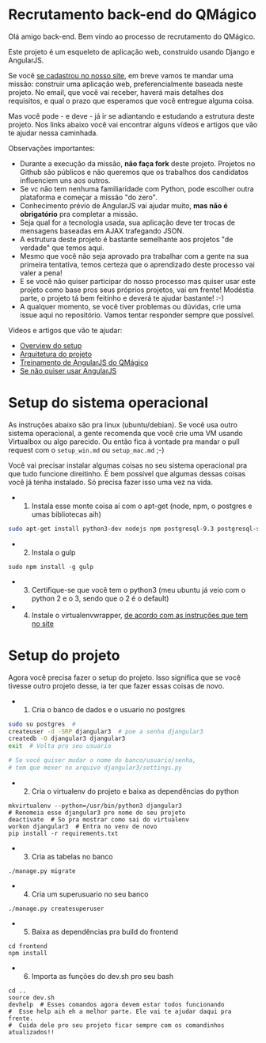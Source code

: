 # Recrutamento back-end do QMágico

Olá amigo back-end. Bem vindo ao processo de recrutamento do QMágico.

Este projeto é um esqueleto de aplicação web, construído usando Django e AngularJS.

Se você [se cadastrou no nosso site](http://www.qmagico.com.br/contato/entre_para_o_time), em breve vamos te mandar uma missão: construir uma aplicação web, preferencialmente baseada neste projeto.
No email, que você vai receber, haverá mais detalhes dos requisitos, e qual o prazo que esperamos que você entregue alguma coisa.

Mas você pode - e deve - já ir se adiantando e estudando a estrutura deste projeto. Nos links abaixo você vai encontrar alguns vídeos e artigos que vão te ajudar nessa caminhada.

Observações importantes:

* Durante a execução da missão, **não faça fork** deste projeto. Projetos no Github são públicos e não queremos que os trabalhos dos candidatos influenciem uns aos outros.
* Se vc não tem nenhuma familiaridade com Python, pode escolher outra plataforma e começar a missão "do zero".
* Conhecimento prévio de AngularJS vai ajudar muito, **mas não é obrigatório** pra completar a missão.
* Seja qual for a tecnologia usada, sua aplicação deve ter trocas de mensagens baseadas em AJAX trafegando JSON.
* A estrutura deste projeto é bastante semelhante aos projetos "de verdade" que temos aqui.
* Mesmo que você não seja aprovado pra trabalhar com a gente na sua primeira tentativa, temos certeza que o aprendizado deste processo vai valer a pena!
* E se você não quiser participar do nosso processo mas quiser usar este projeto como base pros seus próprios projetos, vai em frente! Modéstia parte, o projeto tá bem feitinho e deverá te ajudar bastante! :-)
* A qualquer momento, se você tiver problemas ou dúvidas, crie uma issue aqui no repositório. Vamos tentar responder sempre que possível.

Videos e artigos que vão te ajudar:

* [Overview do setup](http://youtu.be/RvgZkrofgcU)
* [Arquitetura do projeto](https://www.youtube.com/watch?v=XarTMSK2Fq8)
* [Treinamento de AngularJS do QMágico](https://www.youtube.com/watch?v=-gL0Hbk74i4&list=PLgMNBa0XaIgcD9IGiqvAQxPrUEyW_i87I)
* [Se não quiser usar AngularJS](/sem_angular.md)

# Setup do sistema operacional

As instruções abaixo são pra linux (ubuntu/debian). Se você usa outro sistema operacional, a gente recomenda que você crie uma VM usando Virtualbox ou algo parecido. Ou então fica à vontade pra mandar o pull request com o `setup_win.md` ou `setup_mac.md` ;-)

Você vai precisar instalar algumas coisas no seu sistema operacional pra que tudo funcione direitinho. É bem possível que algumas dessas coisas você já tenha instalado. Só precisa fazer isso uma vez na vida.

* 1) Instala esse monte coisa aí com o apt-get (node, npm, o postgres e umas bibliotecas aih)

```bash
sudo apt-get install python3-dev nodejs npm postgresql-9.3 postgresql-server-dev-all
```

* 2) Instala o gulp

```shell
sudo npm install -g gulp
```

* 3) Certifique-se que você tem o python3 (meu ubuntu já veio com o python 2 e o 3, sendo que o 2 é o default)

* 4) Instale o virtualenvwrapper, [de acordo com as instruções que tem no site](http://virtualenvwrapper.readthedocs.org/en/latest/install.html)

# Setup do projeto

Agora você precisa fazer o setup do projeto. Isso significa que se você tivesse outro projeto desse, ia ter que fazer essas coisas de novo.

* 1) Cria o banco de dados e o usuario no postgres

```bash
sudo su postgres  #
createuser -d -SRP djangular3  # poe a senha djangular3
createdb -O djangular3 djangular3
exit  # Volta pro seu usuario

# Se você quiser mudar o nome do banco/usuario/senha,
# tem que mexer no arquivo djangular3/settings.py
```

* 2) Cria o virtualenv do projeto e baixa as dependências do python

```shell
mkvirtualenv --python=/usr/bin/python3 djangular3  
# Renomeia esse djangular3 pro nome do seu projeto
deactivate  # So pra mostrar como sai do virtualenv
workon djangular3  # Entra no venv de novo
pip install -r requirements.txt
```

* 3) Cria as tabelas no banco

```shell
./manage.py migrate
```

* 4) Cria um superusuario no seu banco

```shell
./manage.py createsuperuser
```

* 5) Baixa as dependências pra build do frontend

```shell
cd frontend
npm install
```

* 6) Importa as funções do dev.sh pro seu bash

```shell
cd ..
source dev.sh
devhelp  # Esses comandos agora devem estar todos funcionando
#  Esse help aih eh a melhor parte. Ele vai te ajudar daqui pra frente.
#  Cuida dele pro seu projeto ficar sempre com os comandinhos atualizados!!
```
